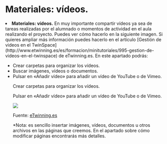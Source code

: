 
# Materiales: vídeos.

<li dir="ltr">
<strong>Materiales: vídeos.</strong> En muy importante compartir vídeos ya sea de tareas realizadas por el alumnado o momentos de actividad en el aula realizando el proyecto. Puedes ver cómo hacerlo en la siguiente imagen. Si quieres ampliar más información puedes hacerlo en el artículo [Gestión de videos en el TwinSpace](http://www.etwinning.es/es/formacion/minitutoriales/995-gestion-de-videos-en-el-twinspace) de eTwinning.es. En este apartado podrás:
</li>
<ul>
<li dir="ltr">
Crear carpetas para organizar los vídeos.
</li>
<li dir="ltr">
Buscar imágenes, vídeos o documentos.
</li>
<li dir="ltr">
Pulsar en «Añadir vídeo» para añadir un vídeo de YouTube o de Vimeo.
</li>

Crear carpetas para organizar los vídeos.

Pulsar en «Añadir vídeo» para añadir un vídeo de YouTube o de Vimeo.


![](https://lh6.googleusercontent.com/kCsRIeLnkEO-9czbmj7AK5Ufu0N69RCapI61fwPb2cQ-cWkTOg40tF2YCtsrfw6cxfLdZWTOJd3JT7L-xVE5OtjUCaGfUz2yiEsE3hLbybjTC9B7M3E94KvLEm9OD2E5KDIK8Uhj)

Fuente: [eTwinning.es](http://image.slidesharecdn.com/tutortwinspace-160118070453/95/scale-partido-al-twinspace-7-638.jpg?cb=1453103371)

*Nota: es sencillo insertar imágenes, vídeos, documentos u otros archivos en las páginas que creemos. En el apartado sobre cómo modificar páginas encontrarás más detalles.
